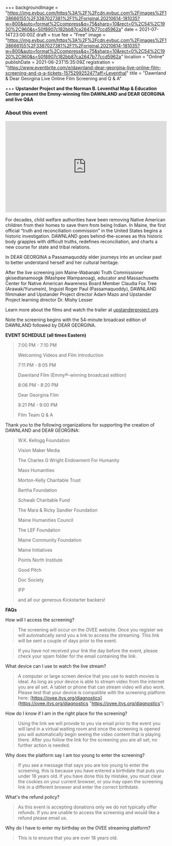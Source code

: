+++
backgroundImage = "https://img.evbuc.com/https%3A%2F%2Fcdn.evbuc.com%2Fimages%2F138666155%2F3387027381%2F1%2Foriginal.20210614-181035?w=800&auto=format%2Ccompress&q=75&sharp=10&rect=0%2C54%2C1920%2C960&s=50f8907c182bb87ca2647b77ccd5962a"
date = 2021-07-14T23:00:00Z
draft = true
fee = "Free"
image = "https://img.evbuc.com/https%3A%2F%2Fcdn.evbuc.com%2Fimages%2F138666155%2F3387027381%2F1%2Foriginal.20210614-181035?w=800&auto=format%2Ccompress&q=75&sharp=10&rect=0%2C54%2C1920%2C960&s=50f8907c182bb87ca2647b77ccd5962a"
location = "Online"
publishDate = 2021-06-23T15:35:09Z
registration = "https://www.eventbrite.com/e/dawnland-dear-georgina-live-online-film-screening-and-q-a-tickets-157529925247?aff=Leventhal"
title = "Dawnland & Dear Georgina Live Online Film Screening and Q & A"

+++
**Upstander Project and the Norman B. Leventhal Map & Education Center present the Emmy-winning film DAWNLAND and DEAR GEORGINA and live Q&A**

### About this event

<div style="padding:56.25% 0 0 0;position:relative;"><iframe src="https://player.vimeo.com/video/227346667?title=0&byline=0&portrait=0" style="position:absolute;top:0;left:0;width:100%;height:100%;" frameborder="0" allow="autoplay; fullscreen; picture-in-picture" allowfullscreen></iframe></div><script src="https://player.vimeo.com/api/player.js"></script>

For decades, child welfare authorities have been removing Native American children from their homes to save them from being Indian. In Maine, the first official “truth and reconciliation commission” in the United States begins a historic investigation. DAWNLAND goes behind-the-scenes as this historic body grapples with difficult truths, redefines reconciliation, and charts a new course for state and tribal relations.

In DEAR GEORGINA a Passamaquoddy elder journeys into an unclear past to better understand herself and her cultural heritage.

After the live screening join Maine-Wabanaki Truth Commissioner gkisedtanamoogk (Mashpee Wampanoag), educator and Massachusetts Center for Native American Awareness Board Member Claudia Fox Tree (Arawak/Yurumein), linguist Roger Paul (Passamaquoddy), DAWNLAND filmmaker and Upstander Project director Adam Mazo and Upstander Project learning director Dr. Mishy Lesser

Learn more about the films and watch the trailer at [upstanderproject.org](https://upstanderproject.org/).

Note the screening begins with the 54-minute broadcast edition of DAWNLAND followed by DEAR GEORGINA.

**EVENT SCHEDULE (all times Eastern)**

> 7:00 PM - 7:10 PM
>
> Welcoming Videos and Film Introduction
>
> 7:11 PM - 8:05 PM
>
> Dawnland Film (Emmy®-winning broadcast edition)
>
> 8:06 PM - 8:20 PM
>
> Dear Georgina Film
>
> 8:21 PM - 9:00 PM
>
> Film Team Q & A

Thank you to the following organizations for supporting the creation of DAWNLAND and DEAR GEORGINA:

> W.K. Kellogg Foundation
>
> Vision Maker Media
>
> The Charles G Wright Endowment For Humanity
>
> Mass Humanities
>
> Morton-Kelly Charitable Trust
>
> Bertha Foundation
>
> Schwab Charitable Fund
>
> The Mara & Ricky Sandler Foundation
>
> Maine Humanities Council
>
> The LEF Foundation
>
> Maine Community Foundation
>
> Maine Initiatives
>
> Points North Institute
>
> Good Pitch
>
> Doc Society
>
> IFP
>
> and all our generous Kickstarter backers!

**FAQs**

How will I access the screening?

> The screening will occur on the OVEE website. Once you register we will automatically send you a link to access the streaming. This link will be sent a couple of days prior to the event.

> If you have not received your link the day before the event, please check your spam folder for the email containing the link.

What device can I use to watch the live stream?

> A computer or large screen device that you use to watch movies is ideal. As long as your device is able to stream video from the internet you are all set. A tablet or phone that can stream video will also work. Please test that your device is compatible with the screening platform here: [https://ovee.itvs.org/diagnostics](https://ovee.itvs.org/diagnostics "https://ovee.itvs.org/diagnostics")

How do I know if I am in the right place for the screening?

> Using the link we will provide to you via email prior to the event you will land in a virtual waiting room and once the screening is opened you will automatically begin seeing the video content that is playing there. After you follow the link for the screening you are all set, no further action is needed.

Why does the platform say I am too young to enter the screening?

> If you see a message that says you are too young to enter the screening, this is because you have entered a birthdate that puts you under 18 years old. If you have done this by mistake, you must clear the cookies on your current browser, or you may open the screening link in a different browser and enter the correct birthdate.

What's the refund policy?

> As this event is accepting donations only we do not typically offer refunds. If you are unable to access the screening and would like a refund please email us.

Why do I have to enter my birthday on the OVEE streaming platform?

> This is to ensure that you are over 18 years old.